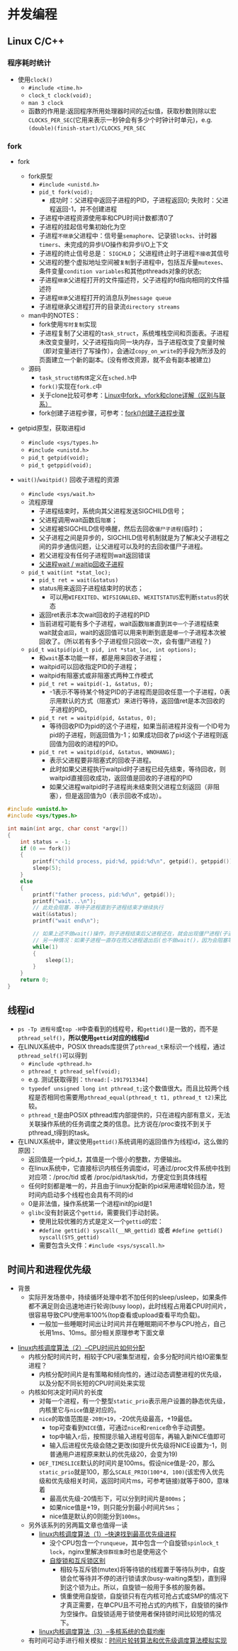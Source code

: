 # 并发编程

## Linux C/C++

### 程序耗时统计

* 使用`clock()`
    - `#include <time.h>`
    - `clock_t clock(void);`
    - `man 3 clock`
    - 函数的作用是:返回程序所用处理器时间的近似值，获取秒数则除以宏`CLOCKS_PER_SEC`(它用来表示一秒钟会有多少个时钟计时单元)，e.g. `(double)(finish-start)/CLOCKS_PER_SEC`

### fork

* fork
    - fork原型
        + `#include <unistd.h>`
        + `pid_t fork(void);`
            * 成功时：父进程中返回子进程的PID，子进程返回0; 失败时：父进程返回-1，并不创建进程
        + 子进程中进程资源使用率和CPU时间计数都清0了
        + 子进程的挂起信号集初始化为空
        + 子进程`不继承`父进程中：信号量`semaphore`、记录锁`locks`、计时器`timers`、未完成的异步I/O操作和异步I/O上下文
        + 子进程的终止信号总是： `SIGCHLD`； 父进程终止时子进程`不接收`其信号
        + 父进程的整个虚拟地址空间被`复制`到子进程中，包括互斥量`mutexes`、条件变量`condition variables`和其他pthreads对象的状态;
        + 子进程`继承`父进程打开的文件描述符，父子进程的fd指向相同的文件描述符
        + 子进程`继承`父进程打开的消息队列`message queue`
        + 子进程继承父进程打开的目录流`directory streams`
    - man中的NOTES：
        + fork使用`写时复制`实现
        + 子进程复制了父进程的`task_struct`，系统堆栈空间和页面表。子进程未改变变量时，父子进程指向同一块内存，当子进程改变了变量时候（即对变量进行了写操作），会通过`copy_on_write`的手段为所涉及的页面建立一个新的副本。(没有修改资源，就不会有副本被建立)
    - 源码
        + `task_struct结构体`定义在`sched.h`中
        + `fork()`实现在`fork.c`中
        + 关于clone比较可参考：[Linux中fork，vfork和clone详解（区别与联系）](https://blog.csdn.net/gatieme/article/details/51417488)
        + fork创建子进程步骤，可参考：[fork()创建子进程步骤](https://blog.csdn.net/yangcs2009/article/details/39267733)

* getpid原型，获取进程id
    - `#include <sys/types.h>`
    - `#include <unistd.h>`
    - `pid_t getpid(void);`
    - `pid_t getppid(void);`
* `wait()`/`waitpid()` 回收子进程的资源
    - `#include <sys/wait.h>`
    - 流程原理
        + 子进程结束时，系统向其父进程发送SIGCHILD信号；
        + 父进程调用wait函数后`阻塞`；
        + 父进程被SIGCHILD信号唤醒，然后去回收`僵尸子进程`(临时)；
        + 父子进程之间是异步的，SIGCHILD信号机制就是为了解决父子进程之间的异步通信问题，让父进程可以及时的去回收僵尸子进程。
        + 若父进程没有任何子进程则wait返回错误
        + [父进程wait / waitip回收子进程](https://blog.csdn.net/oqqhutu12345678/article/details/75043726)
    - `pid_t wait(int *stat_loc);`
        + `pid_t ret = wait(&status)`
        + status用来返回子进程结束时的状态；
            * 可以用`WIFEXITED`、`WIFSIGNALED`、`WEXITSTATUS`宏判断`status`的状态
        + 返回ret表示本次wait回收的子进程的PID
        + 当前进程可能有多个子进程，wait函数`阻塞`直到`其中一个`子进程结束wait就会`返回`，wait的返回值可以用来判断到底是`哪一个`子进程本次被回收了。(所以若有多个子进程但只回收一次，会有僵尸进程？)
    - `pid_t waitpid(pid_t pid, int *stat_loc, int options);`
        + 和`wait`基本功能一样，都是用来回收子进程；
        + waitpid可以回收指定PID的子进程；
        + waitpid有阻塞式或非阻塞式两种工作模式
        + `pid_t ret = waitpid(-1, &status, 0);`
            * -1表示不等待某个特定PID的子进程而是回收任意一个子进程，0表示用默认的方式（阻塞式）来进行等待，返回值ret是本次回收的子进程的PID。
        + `pid_t ret = waitpid(pid, &status, 0);`
            * 等待回收PID为pid的这个子进程，如果当前进程并没有一个ID号为pid的子进程，则返回值为-1；如果成功回收了pid这个子进程则返回值为回收的进程的PID。
        + `pid_t ret = waitpid(pid, &status, WNOHANG);`
            * 表示父进程要非阻塞式的回收子进程。
            * 此时如果父进程执行waitpid时子进程已经先结束，等待回收，则waitpid直接回收成功，返回值是回收的子进程的PID
            * 如果父进程waitpid时子进程尚未结束则父进程立刻返回（非阻塞），但是返回值为0（表示回收不成功）。

```c
#include <unistd.h>
#include <sys/types.h>

int main(int argc, char const *argv[])
{
    int status = -1;
    if (0 == fork())
    {
        printf("child process, pid:%d, ppid:%d\n", getpid(), getppid());
        sleep(5);
    }
    else
    {
        printf("father process, pid:%d\n", getpid());
        printf("wait...\n");
        // 此处会阻塞，等待子进程直到子进程结束才继续执行
        wait(&status);
        printf("wait end\n");

        // 如果上述不做wait()操作，则子进程结束后父进程还在，就会出现僵尸进程(子进程退出但其结构体并没有被回收)
        // 另一种情况：如果子进程一直存在而父进程退出后(也不做wait()，因为会阻塞等待)，则该子进程变成孤儿进程，父进程变为`1`
        while(1)
        {
            sleep(1);
        }
    }
    return 0;
}
```


## 线程id

* `ps -Tp 进程号`或`top -H`中查看到的线程号，和`gettid()`是一致的，而不是`pthread_self()`，**所以使用`gettid`对应的线程id**
* 在LINUX系统中，POSIX threads库提供了`pthread_t`来标识一个线程，通过`pthread_self()`可以得到
    - `#include <pthread.h>`
    - `pthread_t pthread_self(void);`
    - e.g. 测试获取得到：`thread:[-1917913344]`
    - `typedef unsigned long int pthread_t;`这个数值很大。而且比较两个线程是否相同也需要用`pthread_equal(pthread_t t1, pthread_t t2)`来比较。
    - `pthread_t`是由POSIX pthread库内部提供的，只在进程内部有意义，无法关联操作系统的任务调度之类的信息。比方说在/proc查找不到关于pthread_t得到的task。
* 在LINUX系统中，建议使用`gettid()`系统调用的返回值作为线程id，这么做的原因：
    - 返回值是一个pid_t，其值是一个很小的整数，方便输出。
    - 在linux系统中，它直接标识内核任务调度id，可通过/proc文件系统中找到对应项：/proc/tid 或者 /proc/pid/task/tid，方便定位到具体线程
    - 任何时刻都是唯一的，并且由于linux分配新的pid采用递增轮回办法，短时间内启动多个线程也会具有不同的id
    - 0是非法值，操作系统第一个进程init的pid是1
    - `glibc`没有封装这个`gettid`，需要我们手动封装。
        + 使用比较优雅的方式是定义一个`gettid`的宏：
        + `#define gettid() syscall(__NR_gettid)` 或者 `#define gettid() syscall(SYS_gettid)`
        + 需要包含头文件：`#include <sys/syscall.h>`

## 时间片和进程优先级

* 背景
    - 实际开发场景中，持续循环处理中若不加任何的sleep/usleep，如果条件都不满足则会迅速地进行轮询(busy loop)，此时线程占用着CPU时间片，很容易导致CPU使用率100%(top查看或upload查看平均负载)。
        + 一般加一些睡眠时间出让时间片并在睡眠期间不参与CPU抢占，自己长用1ms、10ms。部分相关原理参考下面文章
- [linux内核调度算法（2）–CPU时间片如何分配](https://cloud.tencent.com/developer/article/1449443)
    + 内核分配时间片时，相较于CPU密集型进程，会多分配时间片给IO密集型进程？
        * 内核分配时间片是有策略和倾向性的，通过动态调整进程的优先级，以及分配不同长短的CPU时间处来实现
    + 内核如何决定时间片的长度
        * 对每一个进程，有一个整型`static_prio`表示用户设置的静态优先级，内核里它与`nice`值是对应的。
        * `nice`的取值范围是`-20到+19`，-20优先级最高，+19最低。
            - top可查看到`NICE`值，可通过`nice`和`renice`命令手动调整。
            - top中输入`r`后，按照提示输入进程号回车，再输入新NICE值即可
            - 输入后进程优先级会随之更改(如提升优先级将NICE设置为-1，则普通用户进程原来默认的优先级20，会变为19)
        * `DEF_TIMESLICE`默认的时间片是100ms。假设nice值是-20，那么`static_prio`就是100，那么`SCALE_PRIO(100*4, 100)`(该宏传入优先级和优先级相关时间，返回时间片ms，可参考链接)就等于800，意味着
            - 最高优先级-20情形下，可以分到时间片是`800ms`；
            - 如果nice值是+19，则只能分到最小时间片`5ms`；
            - nice值是默认的0则能分到`100ms`。
    + 另外该系列的另两篇文章也值得一读
        * [linux内核调度算法（1）–快速找到最高优先级进程](https://cloud.tencent.com/developer/article/1449444)
            - 没个CPU包含一个`runqueue`，其中包含一个自旋锁`spinlock_t lock`，nginx里解决`惊群现象`时也是使用这个
            - [自旋锁和互斥锁区别](https://blog.csdn.net/sunmenggmail/article/details/8105279)
                + 相较与互斥锁(mutex)将等待锁的线程置于等待队列中，自旋锁会忙等待并不停的进行锁请求(busy-waiting类型)，直到得到这个锁为止。所以，自旋锁一般用于多核的服务器。
                + 慎重使用自旋锁，自旋锁只有在内核可抢占式或SMP的情况下才真正需要，在单CPU且不可抢占式的内核下，自旋锁的操作为空操作。自旋锁适用于锁使用者保持锁时间比较短的情况下。
        * [linux内核调度算法（3）–多核系统的负载均衡](https://cloud.tencent.com/developer/article/1449436)
    + 有时间可动手进行相关模拟：[时间片轮转算法和优先级调度算法模拟实现](https://www.cnblogs.com/zhying99/articles/9870615.html)
